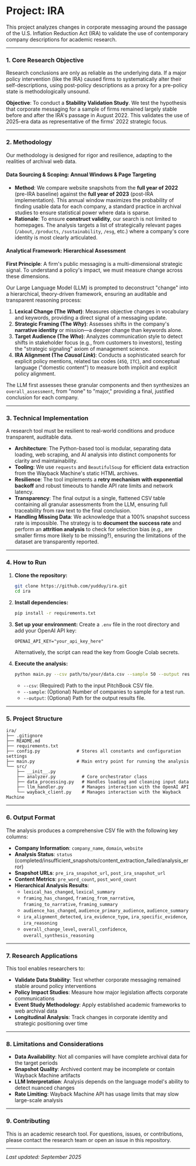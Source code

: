 # Project: IRA 

This project analyzes changes in corporate messaging around the passage of the U.S. Inflation Reduction Act (IRA) to validate the use of contemporary company descriptions for academic research.

---
### 1. Core Research Objective

Research conclusions are only as reliable as the underlying data. If a major policy intervention (like the IRA) caused firms to systematically alter their self-descriptions, using post-policy descriptions as a proxy for a pre-policy state is methodologically unsound.

**Objective**: To conduct a **Stability Validation Study**. We test the hypothesis that corporate messaging for a sample of firms remained largely stable before and after the IRA's passage in August 2022. This validates the use of 2025-era data as representative of the firms' 2022 strategic focus.

---
### 2. Methodology

Our methodology is designed for rigor and resilience, adapting to the realities of archival web data.

#### **Data Sourcing & Scoping: Annual Windows & Page Targeting**
* **Method**: We compare website snapshots from the **full year of 2022** (pre-IRA baseline) against the **full year of 2023** (post-IRA implementation). This annual window maximizes the probability of finding usable data for each company, a standard practice in archival studies to ensure statistical power where data is sparse.
* **Rationale**: To ensure **construct validity**, our search is not limited to homepages. The analysis targets a list of strategically relevant pages (`/about`, `/products`, `/sustainability`, `/esg`, etc.) where a company's core identity is most clearly articulated.

#### **Analytical Framework: Hierarchical Assessment**
**First Principle**: A firm's public messaging is a multi-dimensional strategic signal. To understand a policy's impact, we must measure change across these dimensions.

Our Large Language Model (LLM) is prompted to deconstruct "change" into a hierarchical, theory-driven framework, ensuring an auditable and transparent reasoning process:

1.  **Lexical Change (The *What*)**: Measures objective changes in vocabulary and keywords, providing a direct signal of a messaging update.
2.  **Strategic Framing (The *Why*)**: Assesses shifts in the company's **narrative identity** or mission—a deeper change than keywords alone.
3.  **Target Audience (The *Who*)**: Analyzes communication style to detect shifts in stakeholder focus (e.g., from customers to investors), testing the "strategic signaling" axiom of management science.
4.  **IRA Alignment (The *Causal Link*)**: Conducts a sophisticated search for explicit policy mentions, related tax codes (`45Q`, `ITC`), and conceptual language ("domestic content") to measure both implicit and explicit policy alignment.

The LLM first assesses these granular components and then synthesizes an `overall_assessment`, from "none" to "major," providing a final, justified conclusion for each company.

---
### 3. Technical Implementation

A research tool must be resilient to real-world conditions and produce transparent, auditable data.

* **Architecture**: The Python-based tool is modular, separating data loading, web scraping, and AI analysis into distinct components for clarity and maintainability.
* **Tooling**: We use `requests` and `BeautifulSoup` for efficient data extraction from the Wayback Machine's static HTML archives.
* **Resilience**: The tool implements a **retry mechanism with exponential backoff** and robust timeouts to handle API rate limits and network latency.
* **Transparency**: The final output is a single, flattened CSV table containing all granular assessments from the LLM, ensuring full traceability from raw text to the final conclusion.
* **Handling Missing Data**: We acknowledge that a 100% snapshot success rate is impossible. The strategy is to **document the success rate** and perform an **attrition analysis** to check for selection bias (e.g., are smaller firms more likely to be missing?), ensuring the limitations of the dataset are transparently reported.

---
### 4. How to Run

1.  **Clone the repository:**
    ```bash
    git clone https://github.com/yudduy/ira.git
    cd ira
    ```

2.  **Install dependencies:**
    ```bash
    pip install -r requirements.txt
    ```

3.  **Set up your environment:**
    Create a `.env` file in the root directory and add your OpenAI API key:
    ```
    OPENAI_API_KEY="your_api_key_here"
    ```
    Alternatively, the script can read the key from Google Colab secrets.

4.  **Execute the analysis:**
    ```bash
    python main.py --csv path/to/your/data.csv --sample 50 --output results.csv
    ```
    * `--csv`: (Required) Path to the input PitchBook CSV file.
    * `--sample`: (Optional) Number of companies to sample for a test run.
    * `--output`: (Optional) Path for the output results file.

---
### 5. Project Structure

```
ira/
├── .gitignore
├── README.md
├── requirements.txt
├── config.py              # Stores all constants and configuration settings
├── main.py                # Main entry point for running the analysis
└── src/
    ├── __init__.py
    ├── analyzer.py          # Core orchestrator class
    ├── data_processing.py   # Handles loading and cleaning input data
    ├── llm_handler.py       # Manages interaction with the OpenAI API
    └── wayback_client.py    # Manages interaction with the Wayback Machine
```

---
### 6. Output Format

The analysis produces a comprehensive CSV file with the following key columns:

* **Company Information**: `company_name`, `domain`, `website`
* **Analysis Status**: `status` (completed/insufficient_snapshots/content_extraction_failed/analysis_error)
* **Snapshot URLs**: `pre_ira_snapshot_url`, `post_ira_snapshot_url`
* **Content Metrics**: `pre_word_count`, `post_word_count`
* **Hierarchical Analysis Results**:
  - `lexical_has_changed`, `lexical_summary`
  - `framing_has_changed`, `framing_from_narrative`, `framing_to_narrative`, `framing_summary`
  - `audience_has_changed`, `audience_primary_audience`, `audience_summary`
  - `ira_alignment_detected`, `ira_evidence_type`, `ira_specific_evidence`, `ira_reasoning`
  - `overall_change_level`, `overall_confidence`, `overall_synthesis_reasoning`

---
### 7. Research Applications

This tool enables researchers to:

* **Validate Data Stability**: Test whether corporate messaging remained stable around policy interventions
* **Policy Impact Studies**: Measure how major legislation affects corporate communications
* **Event Study Methodology**: Apply established academic frameworks to web archival data
* **Longitudinal Analysis**: Track changes in corporate identity and strategic positioning over time

---
### 8. Limitations and Considerations

* **Data Availability**: Not all companies will have complete archival data for the target periods
* **Snapshot Quality**: Archived content may be incomplete or contain Wayback Machine artifacts
* **LLM Interpretation**: Analysis depends on the language model's ability to detect nuanced changes
* **Rate Limiting**: Wayback Machine API has usage limits that may slow large-scale analysis

---
### 9. Contributing

This is an academic research tool. For questions, issues, or contributions, please contact the research team or open an issue in this repository.

---

*Last updated: September 2025*
